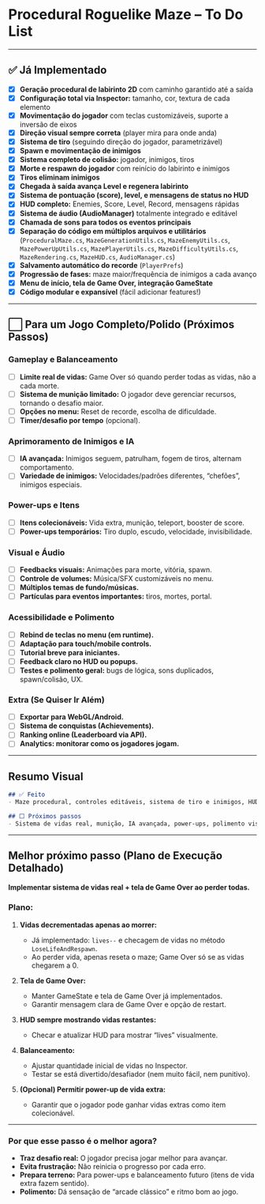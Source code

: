 # **Procedural Roguelike Maze – To Do List**

---

## ✅ **Já Implementado**

* [x] **Geração procedural de labirinto 2D** com caminho garantido até a saída
* [x] **Configuração total via Inspector:** tamanho, cor, textura de cada elemento
* [x] **Movimentação do jogador** com teclas customizáveis, suporte a inversão de eixos
* [x] **Direção visual sempre correta** (player mira para onde anda)
* [x] **Sistema de tiro** (seguindo direção do jogador, parametrizável)
* [x] **Spawn e movimentação de inimigos**
* [x] **Sistema completo de colisão:** jogador, inimigos, tiros
* [x] **Morte e respawn do jogador** com reinício do labirinto e inimigos
* [x] **Tiros eliminam inimigos**
* [x] **Chegada à saída avança Level e regenera labirinto**
* [x] **Sistema de pontuação (score), level, e mensagens de status no HUD**
* [x] **HUD completo:** Enemies, Score, Level, Record, mensagens rápidas
* [x] **Sistema de áudio (AudioManager)** totalmente integrado e editável
* [x] **Chamada de sons para todos os eventos principais**
* [x] **Separação do código em múltiplos arquivos e utilitários** (`ProceduralMaze.cs`, `MazeGenerationUtils.cs`, `MazeEnemyUtils.cs`, `MazePowerUpUtils.cs`, `MazePlayerUtils.cs`, `MazeDifficultyUtils.cs`, `MazeRendering.cs`, `MazeHUD.cs`, `AudioManager.cs`)
* [x] **Salvamento automático do recorde** (`PlayerPrefs`)
* [x] **Progressão de fases:** maze maior/frequência de inimigos a cada avanço
* [x] **Menu de início, tela de Game Over, integração GameState**
* [x] **Código modular e expansível** (fácil adicionar features!)

---

## ⬜️ **Para um Jogo Completo/Polido (Próximos Passos)**

### **Gameplay e Balanceamento**

* [ ] **Limite real de vidas:** Game Over só quando perder todas as vidas, não a cada morte.
* [ ] **Sistema de munição limitado:** O jogador deve gerenciar recursos, tornando o desafio maior.
* [ ] **Opções no menu:** Reset de recorde, escolha de dificuldade.
* [ ] **Timer/desafio por tempo** (opcional).

### **Aprimoramento de Inimigos e IA**

* [ ] **IA avançada:** Inimigos seguem, patrulham, fogem de tiros, alternam comportamento.
* [ ] **Variedade de inimigos:** Velocidades/padrões diferentes, “chefões”, inimigos especiais.

### **Power-ups e Itens**

* [ ] **Itens colecionáveis:** Vida extra, munição, teleport, booster de score.
* [ ] **Power-ups temporários:** Tiro duplo, escudo, velocidade, invisibilidade.

### **Visual e Áudio**

* [ ] **Feedbacks visuais:** Animações para morte, vitória, spawn.
* [ ] **Controle de volumes:** Música/SFX customizáveis no menu.
* [ ] **Múltiplos temas de fundo/músicas.**
* [ ] **Partículas para eventos importantes:** tiros, mortes, portal.

### **Acessibilidade e Polimento**

* [ ] **Rebind de teclas no menu (em runtime).**
* [ ] **Adaptação para touch/mobile controls.**
* [ ] **Tutorial breve para iniciantes.**
* [ ] **Feedback claro no HUD ou popups.**
* [ ] **Testes e polimento geral:** bugs de lógica, sons duplicados, spawn/colisão, UX.

### **Extra (Se Quiser Ir Além)**

* [ ] **Exportar para WebGL/Android.**
* [ ] **Sistema de conquistas (Achievements).**
* [ ] **Ranking online (Leaderboard via API).**
* [ ] **Analytics: monitorar como os jogadores jogam.**

---

## **Resumo Visual**

```markdown
## ✅ Feito
- Maze procedural, controles editáveis, sistema de tiro e inimigos, HUD, sons, score/level, recorde, progressão real, menus, modularização.

## ⬜️ Próximos passos
- Sistema de vidas real, munição, IA avançada, power-ups, polimento visual/áudio, acessibilidade, exportação.
```

---

## **Melhor próximo passo (Plano de Execução Detalhado)**

**Implementar sistema de vidas real + tela de Game Over ao perder todas.**

### **Plano:**

1. **Vidas decrementadas apenas ao morrer:**

   * Já implementado: `lives--` e checagem de vidas no método `LoseLifeAndRespawn`.
   * Ao perder vida, apenas reseta o maze; Game Over só se as vidas chegarem a 0.

2. **Tela de Game Over:**

   * Manter GameState e tela de Game Over já implementados.
   * Garantir mensagem clara de Game Over e opção de restart.

3. **HUD sempre mostrando vidas restantes:**

   * Checar e atualizar HUD para mostrar “lives” visualmente.

4. **Balanceamento:**

   * Ajustar quantidade inicial de vidas no Inspector.
   * Testar se está divertido/desafiador (nem muito fácil, nem punitivo).

5. **(Opcional) Permitir power-up de vida extra:**

   * Garantir que o jogador pode ganhar vidas extras como item colecionável.

---

### **Por que esse passo é o melhor agora?**

* **Traz desafio real:** O jogador precisa jogar melhor para avançar.
* **Evita frustração:** Não reinicia o progresso por cada erro.
* **Prepara terreno:** Para power-ups e balanceamento futuro (itens de vida extra fazem sentido).
* **Polimento:** Dá sensação de “arcade clássico” e ritmo bom ao jogo.